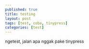 ```yaml
---
published: true
title: testing
layout: post
tags: [test, coba, tinypress]
categories: [test]
---
```

ngetest, jalan apa nggak pake tinypress